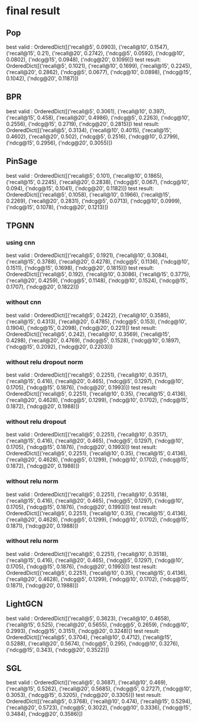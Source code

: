 # final result

## Pop
best valid : OrderedDict([('recall@5', 0.0903), ('recall@10', 0.1547), ('recall@15', 0.21), ('recall@20', 0.2742), ('ndcg@5', 0.0592), ('ndcg@10', 0.0802), ('ndcg@15', 0.0948), ('ndcg@20', 0.1099)])
test result: OrderedDict([('recall@5', 0.1021), ('recall@10', 0.1699), ('recall@15', 0.2245), ('recall@20', 0.2862), ('ndcg@5', 0.0677), ('ndcg@10', 0.0898), ('ndcg@15', 0.1042), ('ndcg@20', 0.1187)])

## BPR
best valid : OrderedDict([('recall@5', 0.3061), ('recall@10', 0.397), ('recall@15', 0.458), ('recall@20', 0.4986), ('ndcg@5', 0.2263), ('ndcg@10', 0.2556), ('ndcg@15', 0.2719), ('ndcg@20', 0.2815)])
test result: OrderedDict([('recall@5', 0.3134), ('recall@10', 0.4015), ('recall@15', 0.4602), ('recall@20', 0.502), ('ndcg@5', 0.2516), ('ndcg@10', 0.2799), ('ndcg@15', 0.2956), ('ndcg@20', 0.3055)])

## PinSage
best valid : OrderedDict([('recall@5', 0.101), ('recall@10', 0.1865), ('recall@15', 0.2245), ('recall@20', 0.2838), ('ndcg@5', 0.067), ('ndcg@10', 0.094), ('ndcg@15', 0.1041), ('ndcg@20', 0.1182)])
test result: OrderedDict([('recall@5', 0.1058), ('recall@10', 0.1966), ('recall@15', 0.2269), ('recall@20', 0.2831), ('ndcg@5', 0.0713), ('ndcg@10', 0.0999), ('ndcg@15', 0.1078), ('ndcg@20', 0.1213)])

## TPGNN
### using cnn
best valid : OrderedDict([('recall@5', 0.1921), ('recall@10', 0.3084), ('recall@15', 0.3788), ('recall@20', 0.4278), ('ndcg@5', 0.1136), ('ndcg@10', 0.1511), ('ndcg@15', 0.1698), ('ndcg@20', 0.1815)])
test result: OrderedDict([('recall@5', 0.192), ('recall@10', 0.3086), ('recall@15', 0.3775), ('recall@20', 0.4259), ('ndcg@5', 0.1148), ('ndcg@10', 0.1524), ('ndcg@15', 0.1707), ('ndcg@20', 0.1822)])
### without cnn
best valid : OrderedDict([('recall@5', 0.2422), ('recall@10', 0.3585), ('recall@15', 0.4313), ('recall@20', 0.4785), ('ndcg@5', 0.153), ('ndcg@10', 0.1904), ('ndcg@15', 0.2098), ('ndcg@20', 0.221)])
test result: OrderedDict([('recall@5', 0.242), ('recall@10', 0.3569), ('recall@15', 0.4298), ('recall@20', 0.4769), ('ndcg@5', 0.1528), ('ndcg@10', 0.1897), ('ndcg@15', 0.2092), ('ndcg@20', 0.2203)])
### without relu dropout norm
best valid : OrderedDict([('recall@5', 0.2251), ('recall@10', 0.3517), ('recall@15', 0.416), ('recall@20', 0.465), ('ndcg@5', 0.1297), ('ndcg@10', 0.1705), ('ndcg@15', 0.1876), ('ndcg@20', 0.1993)])
test result: OrderedDict([('recall@5', 0.2251), ('recall@10', 0.35), ('recall@15', 0.4136), ('recall@20', 0.4628), ('ndcg@5', 0.1299), ('ndcg@10', 0.1702), ('ndcg@15', 0.1872), ('ndcg@20', 0.1988)])
### without relu dropout
best valid : OrderedDict([('recall@5', 0.2251), ('recall@10', 0.3517), ('recall@15', 0.416), ('recall@20', 0.465), ('ndcg@5', 0.1297), ('ndcg@10', 0.1705), ('ndcg@15', 0.1876), ('ndcg@20', 0.1993)])
test result: OrderedDict([('recall@5', 0.2251), ('recall@10', 0.35), ('recall@15', 0.4136), ('recall@20', 0.4628), ('ndcg@5', 0.1299), ('ndcg@10', 0.1702), ('ndcg@15', 0.1872), ('ndcg@20', 0.1988)])
### without relu norm
best valid : OrderedDict([('recall@5', 0.2251), ('recall@10', 0.3518), ('recall@15', 0.416), ('recall@20', 0.465), ('ndcg@5', 0.1297), ('ndcg@10', 0.1705), ('ndcg@15', 0.1876), ('ndcg@20', 0.1993)])
test result: OrderedDict([('recall@5', 0.2251), ('recall@10', 0.35), ('recall@15', 0.4136), ('recall@20', 0.4628), ('ndcg@5', 0.1299), ('ndcg@10', 0.1702), ('ndcg@15', 0.1871), ('ndcg@20', 0.1988)])
### without relu norm
best valid : OrderedDict([('recall@5', 0.2251), ('recall@10', 0.3518), ('recall@15', 0.416), ('recall@20', 0.465), ('ndcg@5', 0.1297), ('ndcg@10', 0.1705), ('ndcg@15', 0.1876), ('ndcg@20', 0.1993)])
test result: OrderedDict([('recall@5', 0.2251), ('recall@10', 0.35), ('recall@15', 0.4136), ('recall@20', 0.4628), ('ndcg@5', 0.1299), ('ndcg@10', 0.1702), ('ndcg@15', 0.1871), ('ndcg@20', 0.1988)])

## LightGCN
best valid : OrderedDict([('recall@5', 0.3623), ('recall@10', 0.4658), ('recall@15', 0.525), ('recall@20', 0.5655), ('ndcg@5', 0.2659), ('ndcg@10', 0.2993), ('ndcg@15', 0.3151), ('ndcg@20', 0.3248)])
test result: OrderedDict([('recall@5', 0.3704), ('recall@10', 0.4712), ('recall@15', 0.5288), ('recall@20', 0.5674), ('ndcg@5', 0.295), ('ndcg@10', 0.3276), ('ndcg@15', 0.343), ('ndcg@20', 0.3522)])

## SGL
best valid : OrderedDict([('recall@5', 0.3687), ('recall@10', 0.469), ('recall@15', 0.5262), ('recall@20', 0.5685), ('ndcg@5', 0.2727), ('ndcg@10', 0.3053), ('ndcg@15', 0.3205), ('ndcg@20', 0.3305)])
test result: OrderedDict([('recall@5', 0.3768), ('recall@10', 0.474), ('recall@15', 0.5294), ('recall@20', 0.5723), ('ndcg@5', 0.3022), ('ndcg@10', 0.3336), ('ndcg@15', 0.3484), ('ndcg@20', 0.3586)])
